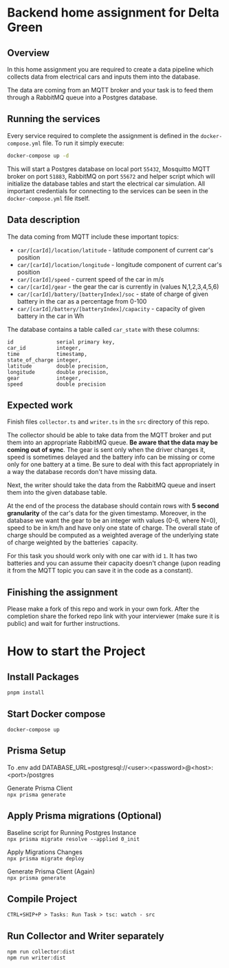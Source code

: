 # Backend home assignment for Delta Green

## Overview

In this home assignment you are required to create a data pipeline which collects data from electrical cars and inputs them into the database.

The data are coming from an MQTT broker and your task is to feed them through a RabbitMQ queue into a Postgres database.

## Running the services

Every service required to complete the assignment is defined in the `docker-compose.yml` file. To run it simply execute:

```sh
docker-compose up -d
```

This will start a Postgres database on local port `55432`, Mosquitto MQTT broker on port `51883`, RabbitMQ on port `55672` and helper script which will initialize the database tables and start the electrical car simulation. All important credentials for connecting to the services can be seen in the `docker-compose.yml` file itself.

## Data description

The data coming from MQTT include these important topics:

- `car/[carId]/location/latitude` - latitude component of current car's position
- `car/[carId]/location/longitude` - longitude component of current car's position
- `car/[carId]/speed` - current speed of the car in m/s
- `car/[carId]/gear` - the gear the car is currently in (values N,1,2,3,4,5,6)
- `car/[carId]/battery/[batteryIndex]/soc` - state of charge of given battery in the car as a percentage from 0-100
- `car/[carId]/battery/[batteryIndex]/capacity` - capacity of given battery in the car in Wh

The database contains a table called `car_state` with these columns:

```
id              serial primary key,
car_id          integer,
time            timestamp,
state_of_charge integer,
latitude        double precision,
longitude       double precision,
gear            integer,
speed           double precision
```

## Expected work

Finish files `collector.ts` and `writer.ts` in the `src` directory of this repo.

The collector should be able to take data from the MQTT broker and put them into an appropriate RabbitMQ queue. **Be aware that the data may be coming out of sync**. The gear is sent only when the driver changes it, speed is sometimes delayed and the battery info can be missing or come only for one battery at a time. Be sure to deal with this fact appropriately in a way the database records don't have missing data.

Next, the writer should take the data from the RabbitMQ queue and insert them into the given database table.

At the end of the process the database should contain rows with **5 second granularity** of the car's data for the given timestamp. Moreover, in the database we want the gear to be an integer with values (0-6, where N=0), speed to be in km/h and have only one state of charge. The overall state of charge should be computed as a weighted average of the underlying state of charge weighted by the batteries` capacity.

For this task you should work only with one car with id `1`. It has two batteries and you can assume their capacity doesn't change (upon reading it from the MQTT topic you can save it in the code as a constant).

## Finishing the assignment

Please make a fork of this repo and work in your own fork. After the completion share the forked repo link with your interviewer (make sure it is public) and wait for further instructions.

# How to start the Project
## Install Packages
`pnpm install`

## Start Docker compose
`docker-compose up`

## Prisma Setup
To .env add
DATABASE_URL=postgresql://\<user>:\<password>@\<host>:\<port>/postgres

Generate Prisma Client \
`npx prisma generate`

## Apply Prisma migrations (Optional)
Baseline script for Running Postgres Instance \
`npx prisma migrate resolve --applied 0_init`

Apply Migrations Changes \
`npx prisma migrate deploy`

Generate Prisma Client (Again) \
`npx prisma generate`

## Compile Project
`CTRL+SHIP+P > Tasks: Run Task > tsc: watch - src`

## Run Collector and Writer separately
`npm run collector:dist` \
`npm run writer:dist`